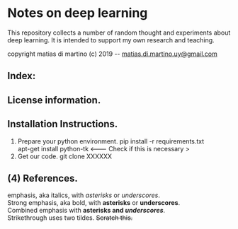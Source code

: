 # Notes on deep learning  

This repository collects a number of random thought and experiments about deep learning. It is intended to support my own research and teaching.  

copyright matias di martino (c) 2019 -- matias.di.martino.uy@gmail.com  


## Index:


## License information.

## Installation Instructions.
1. Prepare your python environment.
pip install -r requirements.txt  
apt-get install python-tk    <--- Check if this is necessary >  
2. Get our code.
git clone XXXXXX  

## (4) References.

emphasis, aka italics, with *asterisks* or _underscores_.  
Strong emphasis, aka bold, with **asterisks** or __underscores__.  
Combined emphasis with **asterisks and _underscores_**.  
Strikethrough uses two tildes. ~~Scratch this.~~  
